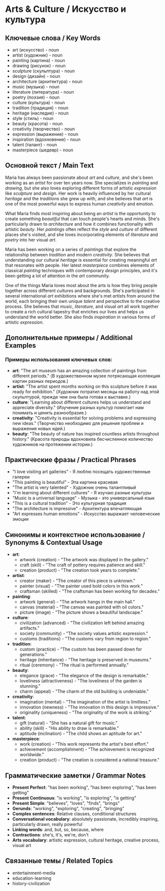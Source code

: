 # Arts & Culture / Искусство и культура

## Ключевые слова / Key Words
- art (искусство) - noun
- artist (художник) - noun
- painting (картина) - noun
- drawing (рисунок) - noun
- sculpture (скульптура) - noun
- design (дизайн) - noun
- architecture (архитектура) - noun
- music (музыка) - noun
- literature (литература) - noun
- poetry (поэзия) - noun
- culture (культура) - noun
- tradition (традиция) - noun
- heritage (наследие) - noun
- style (стиль) - noun
- beauty (красота) - noun
- creativity (творчество) - noun
- expression (выражение) - noun
- inspiration (вдохновение) - noun
- talent (талант) - noun
- masterpiece (шедевр) - noun

## Основной текст / Main Text

Maria has always been passionate about *art* and *culture*, and she's been working as an *artist* for over ten years now. She specializes in *painting* and *drawing*, but she also loves exploring different forms of artistic *expression* like *sculpture* and *design*. Her work is heavily influenced by her cultural *heritage* and the *tradition*s she grew up with, and she believes that *art* is one of the most powerful ways to express human *creativity* and emotion.

What Maria finds most inspiring about being an *artist* is the opportunity to create something *beautiful* that can touch people's hearts and minds. She's particularly drawn to *architecture* and how it combines functionality with artistic *beauty*. Her *painting*s often reflect the *style* and *culture* of different places she's visited, and she loves incorporating elements of *literature* and *poetry* into her visual *art*.

Maria has been working on a series of *painting*s that explore the relationship between *tradition* and modern *creativity*. She believes that understanding our cultural *heritage* is essential for creating meaningful *art* that resonates with people. Her latest *masterpiece* combines elements of classical *painting* techniques with contemporary *design* principles, and it's been getting a lot of attention in the *art* community.

One of the things Maria loves most about the arts is how they bring people together across different *culture*s and backgrounds. She's participated in several international *art* exhibitions where she's met *artist*s from around the world, each bringing their own unique *talent* and perspective to the creative process. She believes that *music*, *literature*, and visual *art* all work together to create a rich cultural tapestry that enriches our lives and helps us understand the world better. She also finds *inspiration* in various forms of artistic *expression*.

## Дополнительные примеры / Additional Examples

### Примеры использования ключевых слов:
- **art**: "The art museum has an amazing collection of paintings from different periods." (В художественном музее потрясающая коллекция картин разных периодов.)
- **artist**: "The artist spent months working on this sculpture before it was ready for exhibition." (Художник потратил месяцы на работу над этой скульптурой, прежде чем она была готова к выставке.)
- **culture**: "Learning about different cultures helps us understand and appreciate diversity." (Изучение разных культур помогает нам понимать и ценить разнообразие.)
- **creativity**: "Creativity is essential for solving problems and expressing new ideas." (Творчество необходимо для решения проблем и выражения новых идей.)
- **beauty**: "The beauty of nature has inspired countless artists throughout history." (Красота природы вдохновила бесчисленное количество художников на протяжении истории.)

## Практические фразы / Practical Phrases

- "I love visiting art galleries" - Я люблю посещать художественные галереи
- "This painting is beautiful" - Эта картина красивая
- "The artist is very talented" - Художник очень талантливый
- "I'm learning about different cultures" - Я изучаю разные культуры
- "Music is a universal language" - Музыка - это универсальный язык
- "This is a cultural tradition" - Это культурная традиция
- "The architecture is impressive" - Архитектура впечатляющая
- "Art expresses human emotions" - Искусство выражает человеческие эмоции

## Синонимы и контекстное использование / Synonyms & Contextual Usage

- **art**: 
  - artwork (creation) - "The artwork was displayed in the gallery."
  - craft (skill) - "The craft of pottery requires patience and skill."
  - creation (product) - "The creation took years to complete."
- **artist**: 
  - creator (maker) - "The creator of this piece is unknown."
  - painter (visual) - "The painter used bold colors in this work."
  - craftsman (skilled) - "The craftsman has been working for decades."
- **painting**: 
  - artwork (general) - "The artwork hangs in the main hall."
  - canvas (material) - "The canvas was painted with oil colors."
  - picture (image) - "The picture shows a beautiful landscape."
- **culture**: 
  - civilization (advanced) - "The civilization left behind amazing artifacts."
  - society (community) - "The society values artistic expression."
  - customs (traditions) - "The customs vary from region to region."
- **tradition**: 
  - custom (practice) - "The custom has been passed down for generations."
  - heritage (inheritance) - "The heritage is preserved in museums."
  - ritual (ceremony) - "The ritual is performed annually."
- **beauty**: 
  - elegance (grace) - "The elegance of the design is remarkable."
  - loveliness (attractiveness) - "The loveliness of the garden is stunning."
  - charm (appeal) - "The charm of the old building is undeniable."
- **creativity**: 
  - imagination (mental) - "The imagination of the artist is limitless."
  - innovation (newness) - "The innovation in this design is impressive."
  - originality (uniqueness) - "The originality of the work is striking."
- **talent**: 
  - gift (natural) - "She has a natural gift for music."
  - ability (skill) - "His ability to draw is remarkable."
  - aptitude (inclination) - "The child shows an aptitude for art."
- **masterpiece**: 
  - work (creation) - "This work represents the artist's best effort."
  - achievement (accomplishment) - "The achievement is recognized worldwide."
  - creation (product) - "The creation is considered a national treasure."

## Грамматические заметки / Grammar Notes

- **Present Perfect**: "has been working", "has been exploring", "has been getting"
- **Present Continuous**: "is working", "is exploring", "is getting"
- **Present Simple**: "believes", "loves", "finds", "brings"
- **Gerunds**: "working", "exploring", "creating", "bringing"
- **Complex sentences**: Relative clauses, conditional structures
- **Conversational vocabulary**: absolutely passionate, incredibly inspiring, particularly drawn, really powerful
- **Linking words**: and, but, so, because, where
- **Contractions**: she's, it's, we're, don't
- **Arts vocabulary**: artistic expression, cultural heritage, creative process, visual art

## Связанные темы / Related Topics

- entertainment-media
- education-learning
- history-civilization

